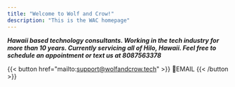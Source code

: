 ```yaml
---
title: "Welcome to Wolf and Crow!"
description: "This is the WAC homepage"
---
```



***Hawaii based technology consultants. Working in the tech industry for more than 10 years. Currently servicing all of Hilo, Hawaii. Feel free to schedule an appointment or text us at 8087563378***


{{< button href="mailto:support@wolfandcrow.tech" >}}
📧EMAIL
{{< /button >}}

